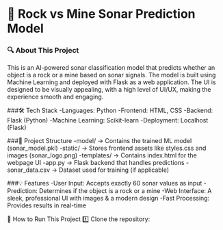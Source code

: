 # 🚀 Rock vs Mine Sonar Prediction Model

### 🔍 About This Project
This is an AI-powered sonar classification model that predicts whether an object is a rock or a mine based on sonar signals. The model is built using Machine Learning and deployed with Flask as a web application. The UI is designed to be visually appealing, with a high level of UI/UX, making the experience smooth and engaging.

###🛠 Tech Stack
-Languages: Python
-Frontend: HTML, CSS
-Backend: Flask (Python)
-Machine Learning: Scikit-learn
-Deployment: Localhost (Flask)

###📂 Project Structure
-model/ → Contains the trained ML model (sonar_model.pkl)
-static/ → Stores frontend assets like styles.css and images (sonar_logo.png)
-templates/ → Contains index.html for the webpage UI
-app.py → Flask backend that handles predictions
-sonar_data.csv → Dataset used for training (if applicable)

###💡 Features
-User Input: Accepts exactly 60 sonar values as input
-Prediction: Determines if the object is a rock or a mine
-Web Interface: A sleek, professional UI with images & a modern design
-Fast Processing: Provides results in real-time

🚀 How to Run This Project
1️⃣ Clone the repository:

